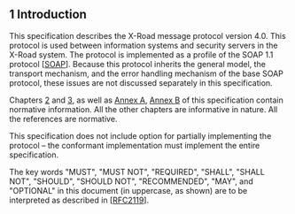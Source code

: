 ## 1 Introduction

This specification describes the X-Road message protocol version 4.0. This protocol is used between information systems and security servers in the X-Road system. The protocol is implemented as a profile of the SOAP 1.1 protocol \[[SOAP](#Ref_SOAP)\]. Because this protocol inherits the general model, the transport mechanism, and the error handling mechanism of the base SOAP protocol, these issues are not discussed separately in this specification.

Chapters [2](#2-format-of-messages) and [3](#3-describing-services), as well as [Annex A](#annex-a-xml-schema-for-identifiers), [Annex B](#annex-a-xml-schema-for-identifiers) of this specification contain normative information. All the other chapters are informative in nature. All the references are normative.

This specification does not include option for partially implementing the protocol – the conformant implementation must implement the entire specification.

The key words "MUST", "MUST NOT", "REQUIRED", "SHALL", "SHALL NOT", "SHOULD", "SHOULD NOT", "RECOMMENDED", "MAY", and "OPTIONAL" in this document (in uppercase, as shown) are to be interpreted as described in \[[RFC2119](#Ref_RFC2119)\].